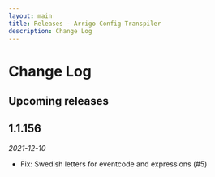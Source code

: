 ```yaml
---
layout: main
title: Releases - Arrigo Config Transpiler
description: Change Log
---
```


# Change Log

## Upcoming releases

## 1.1.156

*2021-12-10*

* Fix: Swedish letters for eventcode and expressions (#5)


